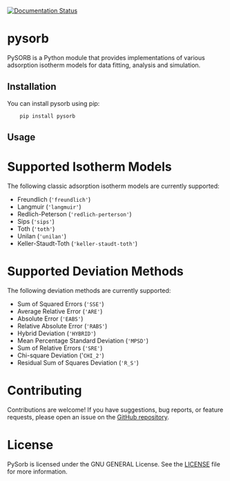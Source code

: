 [![Documentation Status](https://readthedocs.org/projects/pysorb/badge/?version=latest)](https://pysorb.readthedocs.io/en/latest/?badge=latest)

# pysorb

PySORB is a Python module that provides implementations of various adsorption isotherm models for data fitting, analysis and simulation.

## Installation

You can install pysorb using pip:

```shell
    pip install pysorb
```

## Usage

# Supported Isotherm Models

The following classic adsorption isotherm models are currently supported:

- Freundlich (`'freundlich'`)
- Langmuir (`'langmuir'`)
- Redlich-Peterson (`'redlich-perterson'`)
- Sips (`'sips'`)
- Toth (`'toth'`)
- Unilan (`'unilan'`)
- Keller-Staudt-Toth (`'keller-staudt-toth'`)

# Supported Deviation Methods

The following deviation methods are currently supported:

- Sum of Squared Errors (`'SSE'`)
- Average Relative Error (`'ARE'`)
- Absolute Error (`'EABS'`)
- Relative Absolute Error (`'RABS'`)
- Hybrid Deviation (`'HYBRID'`)
- Mean Percentage Standard Deviation (`'MPSD'`)
- Sum of Relative Errors (`'SRE'`)
- Chi-square Deviation ('`CHI_2'`)
- Residual Sum of Squares Deviation (`'R_S'`)

# Contributing

Contributions are welcome! If you have suggestions, bug reports, or feature requests, please open an issue on the [GitHub repository](https://github.com/mv-per/pysorb).

# License

PySorb is licensed under the GNU GENERAL License. See the [LICENSE](https://github.com/mv-per/pysorb/blob/main/LICENSE) file for more information.
